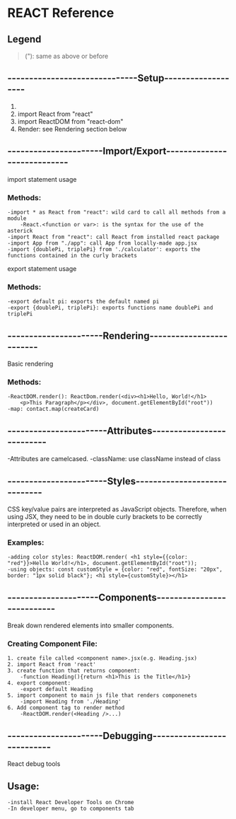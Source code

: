 # REACT Reference
## Legend
>("): same as above or before

## ------------------------------Setup-------------------
1. <script src"app.js" type="text/JSX"> </script>
2. import React from "react"
3. import ReactDOM from "react-dom"
4. Render: see Rendering section below

## ----------------------Import/Export----------------------------
import statement usage
### Methods:
	-import * as React from "react": wild card to call all methods from a module
		-React.<function or var>: is the syntax for the use of the asterick
	-import React from "react": call React from installed react package
	-import App from "./app": call App from locally-made app.jsx
	-import {doublePi, triplePi} from './calculator': exports the functions contained in the curly brackets

export statement usage
### Methods:
	-export default pi: exports the default named pi
	-export {doublePi, triplePi}: exports functions name doublePi and triplePi

## ----------------------Rendering-------------------------
Basic rendering
### Methods:
	-ReactDOM.render(): ReactDom.render(<div><h1>Hello, World!</h1>
		<p>This Paragraph</p></div>, document.getElementById("root"))
	-map: contact.map(createCard)

## -----------------------Attributes--------------------------
-Attributes are camelcased.
-className: use className instead of class

## -----------------------Styles-----------------------------
CSS key/value pairs are interpreted as JavaScript objects. Therefore, when using JSX, they need to be in double curly brackets to be correctly interpreted or used in an object. 
### Examples:
	-adding color styles: ReactDOM.render( <h1 style={{color: "red"}}>Hello World!</h1>, document.getElementById("root"));
	-using objects: const customStyle = {color: "red", fontSize: "20px", border: "1px solid black"}; <h1 style={customStyle}></h1>

## ---------------------Components---------------------------
Break down rendered elements into smaller components.
### Creating Component File:
	1. create file called <component name>.jsx(e.g. Heading.jsx)
	2. import React from 'react'
	3. create function that returns component:
		-function Heading(){return <h1>This is the Title</h1>}
	4. export component:
		-export default Heading
	5. import component to main js file that renders componenets
		-import Heading from './Heading'
	6. Add component tag to render method
		-ReactDOM.render(<Heading />...)

## ----------------------Debugging---------------------------
React debug tools
## Usage:
	-install React Developer Tools on Chrome
	-In developer menu, go to components tab	
